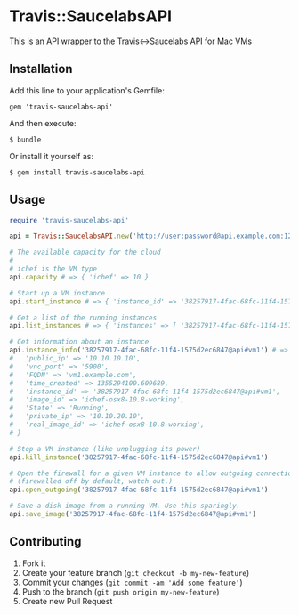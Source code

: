 # Travis::SaucelabsAPI

This is an API wrapper to the Travis<->Saucelabs API for Mac VMs

## Installation

Add this line to your application's Gemfile:

    gem 'travis-saucelabs-api'

And then execute:

    $ bundle

Or install it yourself as:

    $ gem install travis-saucelabs-api

## Usage

``` ruby
require 'travis-saucelabs-api'

api = Travis::SaucelabsAPI.new('http://user:password@api.example.com:1234')

# The available capacity for the cloud
#
# ichef is the VM type
api.capacity # => { 'ichef' => 10 }

# Start up a VM instance
api.start_instance # => { 'instance_id' => '38257917-4fac-68fc-11f4-1575d2ec6847@api#vm1' }

# Get a list of the running instances
api.list_instances # => { 'instances' => [ '38257917-4fac-68fc-11f4-1575d2ec6847@api#vm1' ]}

# Get information about an instance
api.instance_info('38257917-4fac-68fc-11f4-1575d2ec6847@api#vm1') # => {
#   'public_ip' => '10.10.10.10',
#   'vnc_port' => '5900',
#   'FQDN' => 'vm1.example.com',
#   'time_created' => 1355294100.609689,
#   'instance_id' => '38257917-4fac-68fc-11f4-1575d2ec6847@api#vm1',
#   'image_id' => 'ichef-osx8-10.8-working',
#   'State' => 'Running',
#   'private_ip' => '10.10.20.10',
#   'real_image_id' => 'ichef-osx8-10.8-working',
# }

# Stop a VM instance (like unplugging its power)
api.kill_instance('38257917-4fac-68fc-11f4-1575d2ec6847@api#vm1')

# Open the firewall for a given VM instance to allow outgoing connections
# (firewalled off by default, watch out.)
api.open_outgoing('38257917-4fac-68fc-11f4-1575d2ec6847@api#vm1')

# Save a disk image from a running VM. Use this sparingly.
api.save_image('38257917-4fac-68fc-11f4-1575d2ec6847@api#vm1')
```

## Contributing

1. Fork it
2. Create your feature branch (`git checkout -b my-new-feature`)
3. Commit your changes (`git commit -am 'Add some feature'`)
4. Push to the branch (`git push origin my-new-feature`)
5. Create new Pull Request
